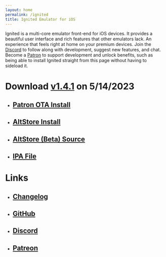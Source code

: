 ```yaml
---
layout: home
permalink: /ignited
title: Ignited Emulator for iOS
---
```


Ignited is a multi-core emulator front-end for iOS devices. It provides a beautiful user interface and rich features that other emulators lack. An experience that feels right at home on your premium devices. Join the [Discord](https://discord.gg/qEtKFJt5dR) to follow along with development, suggest new features, and chat. Become a [Patron](https://patreon.com/litritt) to support development and unlock benefits, such as being able to install Ignited straight from this page without having to sideload it.

# Download [v1.4.1](https://github.com/Lit-Development/Ignited/releases/latest) on 5/14/2023

- ## [Patron OTA Install](itms-services://?action=download-manifest&url=https://f005.backblazeb2.com/file/lit-apps/ignited/1.4.1/manifest.plist)
- ## [AltStore Install](altstore://install?url=https://github.com/Lit-Development/Ignited/releases/latest/download/Ignited.ipa)
- ## [AltStore (Beta) Source](altstore://source?url=https://apps.litritt.com)
- ## [IPA File](https://github.com/Lit-Development/Ignited/releases/latest/download/Ignited.ipa)

# Links

- ## [Changelog](https://litritt.com/ignited/releases)
- ## [GitHub](https://github.com/Lit-Development/Ignited)
- ## [Discord](https://discord.gg/qEtKFJt5dR)
- ## [Patreon](https://patreon.com/litritt)